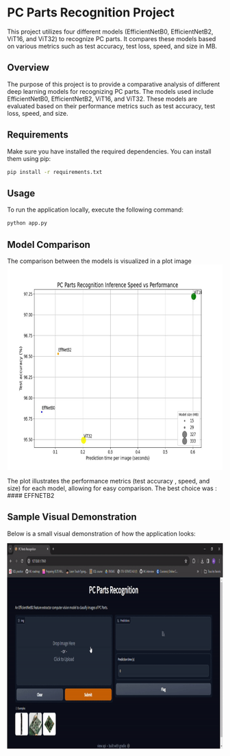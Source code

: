 # PC Parts Recognition Project

This project utilizes four different models (EfficientNetB0, EfficientNetB2, ViT16, and ViT32) to recognize PC parts. It compares these models based on various metrics such as test accuracy, test loss, speed, and size in MB.

## Overview

The purpose of this project is to provide a comparative analysis of different deep learning models for recognizing PC parts. The models used include EfficientNetB0, EfficientNetB2, ViT16, and ViT32. These models are evaluated based on their performance metrics such as test accuracy, test loss, speed, and size.

## Requirements

Make sure you have installed the required dependencies. You can install them using pip:

```bash
pip install -r requirements.txt
```

## Usage

To run the application locally, execute the following command:

```bash
python app.py
```

## Model Comparison
The comparison between the models is visualized in a plot image 
<img src="https://github.com/adiren7/PC-Parts-Recognition/blob/main/media/models-inference-speed-vs-performance.jpg" width="680" height="480" />

The plot illustrates the performance metrics (test accuracy , speed, and size) for each model, allowing for easy comparison.
The best choice was : #### EFFNETB2


## Sample Visual Demonstration
Below is a small visual demonstration of how the application looks:

<img src="https://github.com/adiren7/PC-Parts-Recognition/blob/main/media/demo.gif" width="680" height="480" />

